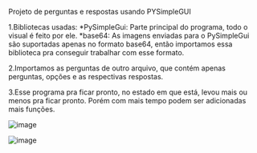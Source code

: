 Projeto de perguntas e respostas usando PYSimpleGUI

1.Bibliotecas usadas:
*PySimpleGui: Parte principal do programa, todo o visual é feito por ele.
*base64: As imagens enviadas para o PySimpleGui são suportadas apenas no formato base64, então importamos essa biblioteca pra conseguir trabalhar com esse formato.

2.Importamos as perguntas de outro arquivo, que contém apenas perguntas, opções e as respectivas respostas.

3.Esse programa pra ficar pronto, no estado em que está, levou mais ou menos pra ficar pronto. Porém com mais tempo podem ser adicionadas mais funções.

![image](https://user-images.githubusercontent.com/115803150/229048389-b4bb8039-7aa6-466c-9669-7ac63f864ae2.png)

![image](https://user-images.githubusercontent.com/115803150/229048468-e35c9f38-ae54-4ae0-8e93-3311ba9a0583.png)

